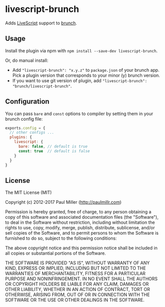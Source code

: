 # livescript-brunch

Adds [LiveScript](http://gkz.github.com/LiveScript/) support to [brunch](http://brunch.io).

## Usage

Install the plugin via npm with `npm install --save-dev livescript-brunch`.

Or, do manual install:

* Add `"livescript-brunch": "x.y.z"` to `package.json` of your brunch app. Pick a plugin version that corresponds to your minor (y) brunch version.
* If you want to use git version of plugin, add
`"livescript-brunch": "brunch/livescript-brunch"`.

## Configuration

You can pass `bare` and `const` options to compiler by setting them in your brunch config file:

```js
exports.config = {
  // other configs ...
  plugins: {
    livescript: {
      bare: false, // default is true
      const: true  // default is false
    }
  }
}
```

## License

The MIT License (MIT)

Copyright (c) 2012-2017 Paul Miller (http://paulmillr.com)

Permission is hereby granted, free of charge, to any person obtaining a copy
of this software and associated documentation files (the "Software"), to deal
in the Software without restriction, including without limitation the rights
to use, copy, modify, merge, publish, distribute, sublicense, and/or sell
copies of the Software, and to permit persons to whom the Software is
furnished to do so, subject to the following conditions:

The above copyright notice and this permission notice shall be included in
all copies or substantial portions of the Software.

THE SOFTWARE IS PROVIDED "AS IS", WITHOUT WARRANTY OF ANY KIND, EXPRESS OR
IMPLIED, INCLUDING BUT NOT LIMITED TO THE WARRANTIES OF MERCHANTABILITY,
FITNESS FOR A PARTICULAR PURPOSE AND NONINFRINGEMENT. IN NO EVENT SHALL THE
AUTHORS OR COPYRIGHT HOLDERS BE LIABLE FOR ANY CLAIM, DAMAGES OR OTHER
LIABILITY, WHETHER IN AN ACTION OF CONTRACT, TORT OR OTHERWISE, ARISING FROM,
OUT OF OR IN CONNECTION WITH THE SOFTWARE OR THE USE OR OTHER DEALINGS IN
THE SOFTWARE.
